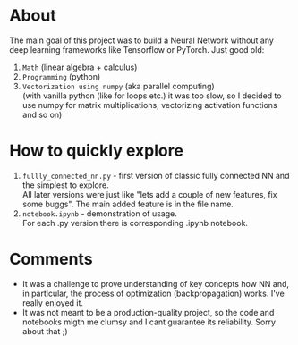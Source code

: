 # About
The main goal of this project was to build a Neural Network without any deep learning frameworks like Tensorflow or PyTorch. 
Just good old:
1) `Math` (linear algebra + calculus)
2) `Programming` (python)
3) `Vectorization using numpy` (aka parallel computing) <br>
  (with vanilla python (like for loops etc.) it was too slow, so I decided to use numpy for matrix multiplications, vectorizing activation functions and so on) <br>

# How to quickly explore
1) `fullly_connected_nn.py` - first version of classic fully connected NN and the simplest to explore. <br>
  All later versions were just like "lets add a couple of new features, fix some buggs". The main added feature is in the file name.
2) `notebook.ipynb` - demonstration of usage. <br>
For each .py version there is corresponding .ipynb notebook.

# Comments
- It was a challenge to prove understanding of key concepts how NN and, in particular, the process of optimization (backpropagation) works. I've really enjoyed it.
- It was not meant to be a production-quality project, so the code and notebooks migth me clumsy and I cant guarantee its reliability. Sorry about that ;)
